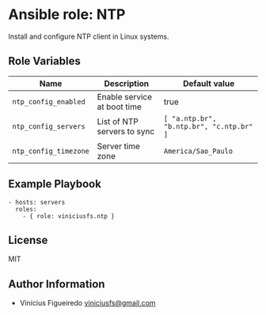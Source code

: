 # Ansible role: NTP

Install and configure NTP client in Linux systems.

## Role Variables

Name | Description | Default value
-----|-------------|--------------
`ntp_config_enabled` | Enable service at boot time | true
`ntp_config_servers` | List of NTP servers to sync | `[ "a.ntp.br", "b.ntp.br", "c.ntp.br" ]`
`ntp_config_timezone` | Server time zone | `America/Sao_Paulo`


## Example Playbook

    - hosts: servers
      roles:
        - { role: viniciusfs.ntp }


## License

MIT


## Author Information

* Vinícius Figueiredo <viniciusfs@gmail.com>
